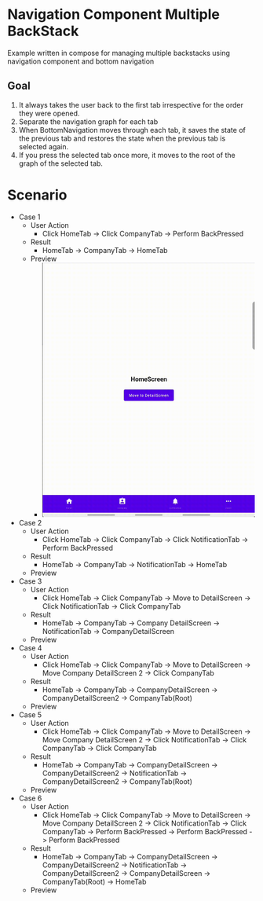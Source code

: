 # Navigation Component Multiple BackStack

Example written in compose for managing multiple backstacks using navigation component and bottom
navigation

## Goal

1. It always takes the user back to the first tab irrespective for the order they were opened.
2. Separate the navigation graph for each tab
3. When BottomNavigation moves through each tab, it saves the state of the previous tab and restores
   the state when the previous tab is selected again.
4. If you press the selected tab once more, it moves to the root of the graph of the selected tab.

# Scenario

- Case 1
    - User Action
        - Click HomeTab -> Click CompanyTab -> Perform BackPressed
    - Result
        - HomeTab -> CompanyTab -> HomeTab
    - Preview
        - ![1](./previews/1.gif)
- Case 2
    - User Action
        - Click HomeTab -> Click CompanyTab -> Click NotificationTab -> Perform BackPressed
    - Result
        - HomeTab -> CompanyTab -> NotificationTab -> HomeTab
    - Preview
- Case 3
    - User Action
        - Click HomeTab -> Click CompanyTab -> Move to DetailScreen -> Click NotificationTab ->
          Click CompanyTab
    - Result
        - HomeTab -> CompanyTab -> Company DetailScreen -> NotificationTab -> CompanyDetailScreen
    - Preview
- Case 4
    - User Action
        - Click HomeTab -> Click CompanyTab -> Move to DetailScreen -> Move Company DetailScreen 2
          -> Click CompanyTab
    - Result
        - HomeTab -> CompanyTab -> CompanyDetailScreen -> CompanyDetailScreen2 -> CompanyTab(Root)
    - Preview
- Case 5
    - User Action
        - Click HomeTab -> Click CompanyTab -> Move to DetailScreen -> Move Company DetailScreen 2
          -> Click NotificationTab -> Click CompanyTab -> Click CompanyTab
    - Result
        - HomeTab -> CompanyTab -> CompanyDetailScreen -> CompanyDetailScreen2 -> NotificationTab ->
          CompanyDetailScreen2 -> CompanyTab(Root)
    - Preview
- Case 6
    - User Action
        - Click HomeTab -> Click CompanyTab -> Move to DetailScreen -> Move Company DetailScreen 2
          -> Click NotificationTab -> Click CompanyTab -> Perform BackPressed -> Perform BackPressed
          -> Perform BackPressed
    - Result
        - HomeTab -> CompanyTab -> CompanyDetailScreen -> CompanyDetailScreen2 -> NotificationTab ->
          CompanyDetailScreen2 -> CompanyDetailScreen -> CompanyTab(Root) -> HomeTab
    - Preview